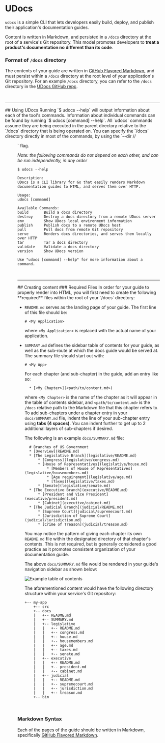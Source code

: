 # UDocs

`udocs` is a simple CLI that lets developers easily build, deploy, and publish their application's documentation
guides.

Content is written in Markdown, and persisted in a `/docs` directory at the root of a service's Git repository.
This model promotes developers to **treat a product's documentation no different than its code**.

### Format of `/docs` directory
The contents of your guide are written in [GitHub Flavored Markdown](https://help.github.com/articles/github-flavored-markdown/),
and must persist within a `/docs` directory at the root level of your application's Git repository.
For an example `/docs` directory, you can refer to the `/docs` directory in the
[UDocs GitHub repo](https://github.com/seanawilliams/udocs).

<br>
<hr>
## Using UDocs
Running `$ udocs --help` will output information about each of the tool's commands. Information about individual commands can be found by running `$ udocs [command] --help`.
All `udocs` commands assume they are being executed in the parent directory relative to the `/docs` directory that is being operated on. You can specify the `/docs` directory directly in most of the commands, by using the `--dir <path>/<to>/<dir>` flag.

*Note: the following commands do not depend on each other, and can be run independently, in any order*

```
$ udocs --help

Description:
UDocs is a CLI library for Go that easily renders Markdown documentation guides to HTML, and serves them over HTTP.

Usage:
udocs [command]

Available Commands:
build       Build a docs directory
destroy     Destroy a docs directory from a remote UDocs server
env         Show UDocs local environment information
publish     Publish docs to a remote UDocs host
pull        Pull docs from remote Git repository
serve       Renders docs directories, and serves them locally over HTTP
tar         Tar a docs directory
validate    Validate a docs directory
version     Show UDocs version

Use "udocs [command] --help" for more information about a command.
```

<br>
<hr>
## Creating content
### Required Files
In order for your guide to properly render into HTML, you will first need to create the following **required** files within
the root of your `/docs` directory:

* `README.md` serves as the landing page of your guide. The first line of this file should be:
    ```
    # <My Application>
    ```
   where `<My Application>` is replaced with the actual name of your application.

* `SUMMARY.md` defines the sidebar table of contents for your guide, as well as the sub-route at which the docs guide would be served at. The summary file should start out with:

    ```
    # <My App>
    ```
   For each chapter (and sub-chapter) in the guide, add an entry like so:

        * [<My Chapter>](<path/to/content.md>)

    where `<My Chapter>` is the name of the chapter as it will appear in the table of contents sidebar, and `<path/to/content.md>`
    is the `/docs` relative path to the Markdown file that this chapter refers to.
    To add sub-chapters under a chapter entry in your `docs/SUMMARY.md` file, indent the line of your sub-chapter entry using **tabs (4 spaces)**.
    You can indent further to get up to 2 additional layers of sub-chapters if desired.

    The following is an example `docs/SUMMARY.md` file:

        # Branches of US Government
        * [Overview](README.md)
        * [The Legislative Branch](legislative/README.md)
            * [Congress](legislative/congress.md)
            * [House of Representatives](legislative/house.md)
                * [Members of House of Representatives](legislative/housemembers.md)
                * [Age requirement](legislative/age.md)
                * [Taxes](legislative/taxes.md)
            * [Senate](legislative/senate.md)
        * [The Executive Branch](executive/README.md)
            * [President and Vice President](executive/president.md)
            * [Cabinet](executive/cabinet.md)
        * [The Judicial Branch](judicial/README.md)
            * [Supreme Court](judicial/supremecourt.md)
            * [Jurisdiction of Supreme Court](judicial/jurisdiction.md)
            * [Crime of Treason](judicial/treason.md)

    You may notice the pattern of giving each chapter its own `README.md` file within the designated directory of that chapter's
    contents. This is not required, but is generally considered a good practice as it promotes consistent organization of your
    documentation guide.

    The above `docs/SUMMARY.md` file would be rendered in your guide's navigation sidebar as shown below:

    ![Example table of contents](SampleToc.png)

    The aforementioned content would have the following directory structure within your service's Git repository:

    ```
    +-- my-app
        +-- src
        +-- docs
        |   +-- README.md
        |   +-- SUMMARY.md
        |   +-- legislative
        |   |   +-- README.md
        |   |   +-- congress.md
        |   |   +-- house.md
        |   |   +-- housemembers.md
        |   |   +-- age.md
        |   |   +-- taxes.md
        |   |   +-- senate.md
        |   +-- executive
        |   |   +-- README.md
        |   |   +-- president.md
        |   |   +-- cabinet.md
        |   +-- judicial
        |   |   +-- README.md
        |   |   +-- supremecourt.md
        |   |   +-- jurisdiction.md
        |   |   +-- treason.md
        +-- bin
    ```

<br>

### Markdown Syntax

Each of the pages of the guide should be written in Markdown, specifically [GitHub Flavored Markdown](https://help.github.com/articles/github-flavored-markdown/).
